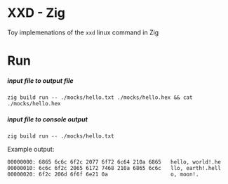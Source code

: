 # XXD - Zig

Toy implemenations of the `xxd` linux command in Zig

# Run

##### input file to output file
```shell
zig build run -- ./mocks/hello.txt ./mocks/hello.hex && cat ./mocks/hello.hex
```

##### input file to console output
```shell
zig build run -- ./mocks/hello.txt
```

Example output:
```
00000000: 6865 6c6c 6f2c 2077 6f72 6c64 210a 6865   hello, world!.he
00000010: 6c6c 6f2c 2065 6172 7468 210a 6865 6c6c   llo, earth!.hell
00000020: 6f2c 206d 6f6f 6e21 0a                    o, moon!.
```
